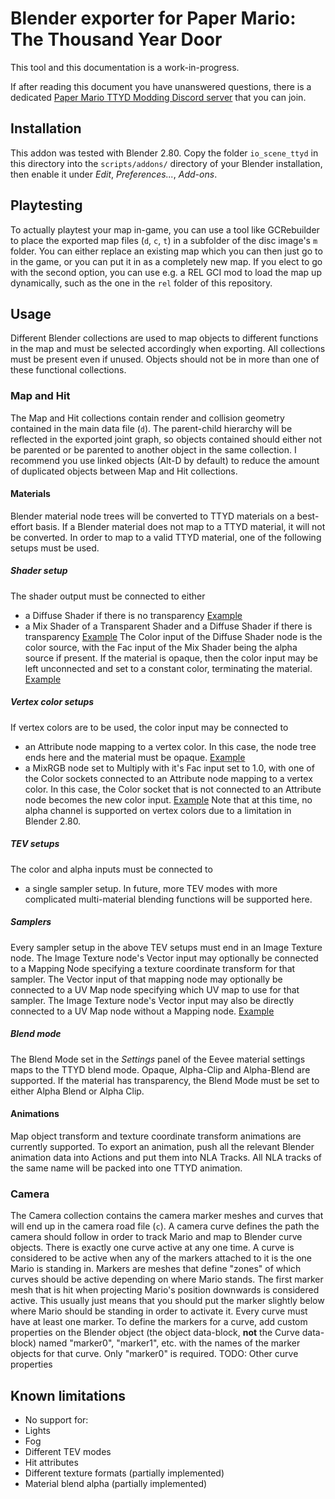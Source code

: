 # Blender exporter for Paper Mario: The Thousand Year Door 

This tool and this documentation is a work-in-progress.

If after reading this document you have unanswered questions, there is a dedicated [Paper Mario TTYD Modding Discord server](https://discord.gg/geVf9UK) that you can join.

## Installation
This addon was tested with Blender 2.80.
Copy the folder `io_scene_ttyd` in this directory into the `scripts/addons/` directory of your Blender installation, then enable it under *Edit*, *Preferences...*, *Add-ons*.

## Playtesting
To actually playtest your map in-game, you can use a tool like GCRebuilder to place the exported map files (`d`, `c`, `t`) in a subfolder of the disc image's `m` folder.
You can either replace an existing map which you can then just go to in the game, or you can put it in as a completely new map. If you elect to go with the second option, you can use e.g. a REL GCI mod to load the map up dynamically, such as the one in the `rel` folder of this repository.

## Usage
Different Blender collections are used to map objects to different functions in the map and must be selected accordingly when exporting. All collections must be present even if unused. Objects should not be in more than one of these functional collections.

### Map and Hit
The Map and Hit collections contain render and collision geometry contained in the main data file (`d`). The parent-child hierarchy will be reflected in the exported joint graph, so objects contained should either not be parented or be parented to another object in the same collection. 
I recommend you use linked objects (Alt-D by default) to reduce the amount of duplicated objects between Map and Hit collections.

#### Materials
Blender material node trees will be converted to TTYD materials on a best-effort basis. If a Blender material does not map to a TTYD material, it will not be converted. In order to map to a valid TTYD material, one of the following setups must be used.

##### Shader setup
The shader output must be connected to either
* a Diffuse Shader if there is no transparency [Example](https://i.imgur.com/Z4h8Nsi.png)
* a Mix Shader of a Transparent Shader and a Diffuse Shader if there is transparency [Example](https://i.imgur.com/AB4ON5f.png)
The Color input of the Diffuse Shader node is the color source, with the Fac input of the Mix Shader being the alpha source if present.
If the material is opaque, then the color input may be left unconnected and set to a constant color, terminating the material. [Example](https://i.imgur.com/aIR6laH.png)

##### Vertex color setups
If vertex colors are to be used, the color input may be connected to
* an Attribute node mapping to a vertex color. In this case, the node tree ends here and the material must be opaque. [Example](https://i.imgur.com/Gq6OI95.png)
* a MixRGB node set to Multiply with it's Fac input set to 1.0, with one of the Color sockets connected to an Attribute node mapping to a vertex color. In this case, the Color socket that is not connected to an Attribute node becomes the new color input. [Example](https://i.imgur.com/gOnshfr.png)
Note that at this time, no alpha channel is supported on vertex colors due to a limitation in Blender 2.80. 

##### TEV setups
The color and alpha inputs must be connected to
 * a single sampler setup.
In future, more TEV modes with more complicated multi-material blending functions will be supported here.

##### Samplers
Every sampler setup in the above TEV setups must end in an Image Texture node. The Image Texture node's Vector input may optionally be connected to a Mapping Node specifying a texture coordinate transform for that sampler. The Vector input of that mapping node may optionally be connected to a UV Map node specifying which UV map to use for that sampler. The Image Texture node's Vector input may also be directly connected to a UV Map node without a Mapping node. [Example](https://i.imgur.com/jHmvPse.png)

##### Blend mode
The Blend Mode set in the *Settings* panel of the Eevee material settings maps to the TTYD blend mode. Opaque, Alpha-Clip and Alpha-Blend are supported. If the material has transparency, the Blend Mode must be set to either Alpha Blend or Alpha Clip.

#### Animations
Map object transform and texture coordinate transform animations are currently supported. To export an animation, push all the relevant Blender animation data into Actions and put them into NLA Tracks. All NLA tracks of the same name will be packed into one TTYD animation.

### Camera
The Camera collection contains the camera marker meshes and curves that will end up in the camera road file (`c`).
A camera curve defines the path the camera should follow in order to track Mario and map to Blender curve objects. There is exactly one curve active at any one time. A curve is considered to be active when any of the markers attached to it is the one Mario is standing in.
Markers are meshes that define "zones" of which curves should be active depending on where Mario stands. The first marker mesh that is hit when projecting Mario's position downwards is considered active. This usually just means that you should put the marker slightly below where Mario should be standing in order to activate it.
Every curve must have at least one marker. To define the markers for a curve, add custom properties on the Blender object (the object data-block, **not** the Curve data-block) named "marker0", "marker1", etc. with the names of the marker objects for that curve. Only "marker0" is required.
TODO: Other curve properties

## Known limitations
* No support for:
 * Lights
 * Fog
 * Different TEV modes
 * Hit attributes
 * Different texture formats (partially implemented)
 * Material blend alpha (partially implemented)